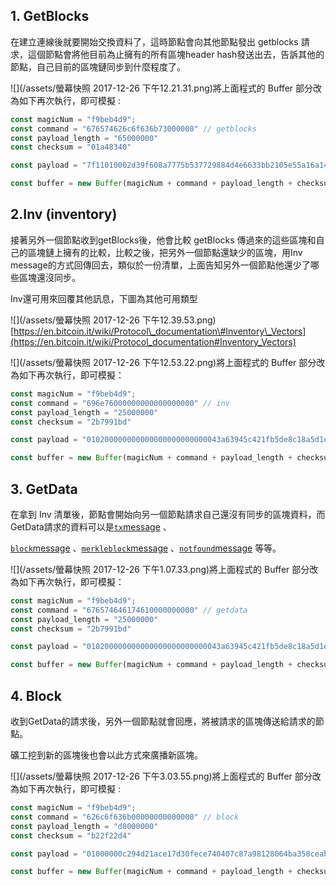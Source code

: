 ## 1. GetBlocks

在建立連線後就要開始交換資料了，這時節點會向其他節點發出 getblocks 請求，這個節點會將他目前為止擁有的所有區塊header hash發送出去，告訴其他的節點，自己目前的區塊鏈同步到什麼程度了。

![](/assets/螢幕快照 2017-12-26 下午12.21.31.png)將上面程式的 Buffer 部分改為如下再次執行，即可模擬 :

```js
const magicNum = "f9beb4d9";
const command = "676574626c6f636b73000000" // getblocks
const payload_length = "65000000"
const checksum = "01a48340"

const payload = "7f11010002d39f608a7775b537729884d4e6633bb2105e55a16a14d31b00000000000000005c3e6403d40837110a2e8afb602b1c01714bda7ce23bea0a00000000000000000000000000000000000000000000000000000000000000000000000000000000";

const buffer = new Buffer(magicNum + command + payload_length + checksum + payload, 'hex');
```

## 2.Inv \(inventory\)

接著另外一個節點收到getBlocks後，他會比較 getBlocks 傳過來的這些區塊和自己的區塊鏈上擁有的比較，比較之後，把另外一個節點還缺少的區塊，用Inv message的方式回傳回去，類似於一份清單，上面告知另外一個節點他還少了哪些區塊還沒同步。

Inv還可用來回覆其他訊息，下圖為其他可用類型

![](/assets/螢幕快照 2017-12-26 下午12.39.53.png)[https://en.bitcoin.it/wiki/Protocol\_documentation\#Inventory\_Vectors](https://en.bitcoin.it/wiki/Protocol_documentation#Inventory_Vectors)

![](/assets/螢幕快照 2017-12-26 下午12.53.22.png)將上面程式的 Buffer 部分改為如下再次執行，即可模擬：

```js
const magicNum = "f9beb4d9";
const command = "696e76000000000000000000" // inv
const payload_length = "25000000"
const checksum = "2b7991bd"

const payload = "010200000000000000000000000043a63945c421fb5de8c18a5d1e34304d3b10f222537f5b";

const buffer = new Buffer(magicNum + command + payload_length + checksum + payload, 'hex');
```

## 3. GetData

在拿到 Inv 清單後，節點會開始向另一個節點請求自己還沒有同步的區塊資料，而GetData請求的資料可以是[`tx`message](https://bitcoin.org/en/developer-reference#tx) 、

[`block`message](https://bitcoin.org/en/developer-reference#block) 、[`merkleblock`message](https://bitcoin.org/en/developer-reference#merkleblock) 、[`notfound`message](https://bitcoin.org/en/developer-reference#notfound) 等等。

![](/assets/螢幕快照 2017-12-26 下午1.07.33.png)將上面程式的 Buffer 部分改為如下再次執行，即可模擬：

```js
const magicNum = "f9beb4d9";
const command = "676574646174610000000000" // getdata
const payload_length = "25000000"
const checksum = "2b7991bd"

const payload = "010200000000000000000000000043a63945c421fb5de8c18a5d1e34304d3b10f222537f5b";

const buffer = new Buffer(magicNum + command + payload_length + checksum + payload, 'hex');
```

## 4. Block

收到GetData的請求後，另外一個節點就會回應，將被請求的區塊傳送給請求的節點。

礦工挖到新的區塊後也會以此方式來廣播新區塊。

![](/assets/螢幕快照 2017-12-26 下午3.03.55.png)將上面程式的 Buffer 部分改為如下再次執行，即可模擬 :

```js
const magicNum = "f9beb4d9";
const command = "626c6f636b00000000000000" // block
const payload_length = "d8000000"
const checksum = "b22f22d4"

const payload = "01000000c294d21ace17d30fece740407c87a98128064ba358ceab825f5bb6c200000000419fdf9f62c5054733b7ada16dc1ed8047b46bac560b2f68662bec696f2f5dfdd540a749ffff001d2a5f0ac00101000000010000000000000000000000000000000000000000000000000000000000000000ffffffff0804ffff001d02b309ffffffff0100f2052a010000004341047a002f75cbe384fdaa65885873da469a178d46fb27991f5451c9bd3accb49a9bff1cfadb9150ee7ed81c66ca822f3ec8c60d9eb4ca16cff9fb97132a71fd70faac00000000";

const buffer = new Buffer(magicNum + command + payload_length + checksum + payload, 'hex');
```



